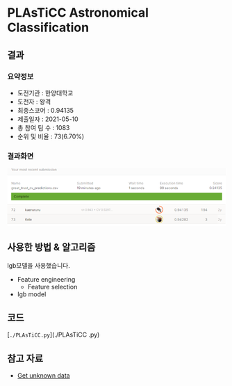 # PLAsTiCC Astronomical Classification

## 결과

### 요약정보

- 도전기관 : 한양대학교
- 도전자 : 왕격
- 최종스코어 : 0.94135
- 제출일자 : 2021-05-10
- 총 참여 팀 수 : 1083
- 순위 및 비율 : 73(6.70%)

### 결과화면

![leaderboard](./img/Leaderboard.png)

## 사용한 방법 & 알고리즘

lgb모델을 사용했습니다.

- Feature engineering
  - Feature selection
- lgb model


## 코드

[`./PLAsTiCC.py`](./PLAsTiCC .py)

## 참고 자료

- [Get unknown data](https://www.kaggle.com/c/PLAsTiCC-2018/discussion/72104)
